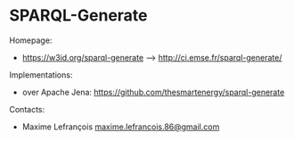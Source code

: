 SPARQL-Generate
===

Homepage:
* https://w3id.org/sparql-generate --> http://ci.emse.fr/sparql-generate/

Implementations:
* over Apache Jena: https://github.com/thesmartenergy/sparql-generate

Contacts: 
* Maxime Lefrançois <maxime.lefrancois.86@gmail.com>
